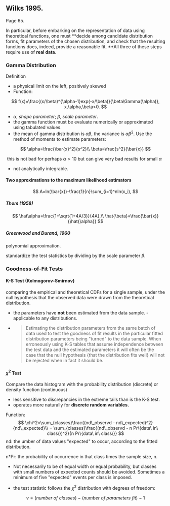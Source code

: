 ## Wilks 1995. 

Page 65.

In particular, before embarking on the representation of data using theoretical functions, one must **decide among candidate distribution forms, fit parameters of the chosen distribution, and check that the resulting functions does, indeed, provide a reasonable fit. **All three of these steps require use of **real data**.  



### Gamma Distribution

Definition

- a physical limit on the left, positively skewed
- Function: 

$$
f(x)=\frac{(x/\beta)^{\alpha-1}exp(-x/\beta)}{\beta\Gamma(\alpha)},   x,\alpha,\beta>0.
$$

- $\alpha$, *shape parameter*; $\beta$, *scale parameter*.  
- the gamma function must be evaluate numerically or approximated using tabulated values.
- the mean of gamma distribution is $\alpha\beta$, the variance is $\alpha\beta^2$. Use the method of moments to estimate parameters:

$$
\alpha=\frac{\bar{x}^2}{s^2}\\
\beta=\frac{s^2}{\bar{x}}
$$

​		this is not bad for perhaps $\alpha>10$ but can give very bad results for small $\alpha$

- not analytically integrable. 

#### **Two approximations to the maximum likelihood estimators**

$$
A=ln(\bar{x})-\frac{1}{n}\sum_{i=1}^nln(x_i),
$$



##### Thom (1958)

$$
\hat\alpha=\frac{1+\sqrt{1+4A/3}}{4A},\\
\hat{\beta}=\frac{\bar{x}}{\hat{\alpha}}
$$

##### Greenwood and Durand, 1960

polynomial approximation.



standardize the test statistics by dividing by the scale parameter $\beta$.



### Goodness-of-Fit Tests

#### K-S Test (Kolmogorov-Smirnov)

comparing the empirical and theoretical CDFs for a single sample, under the null hypothesis that the observed data were drawn from the theoretical distribution. 

- the parameters have **not** been estimated from the data sample.  - applicable to any distributions.

- > Estimating the distribution parameters from the same batch of data used to test the goodness of fit results in the particular fitted distribution parameters being "turned" to the data sample. When erroneously using K-S tables that assume independence between the test data and the estimated parameters it will often be the case that the null hypothesis {that the distribution fits well} will not be rejected when in fact it should be.

#### $\chi^2$ Test

Compare the data histogram with the probability distribution (discrete) or density function (continuous)  

- less sensitive to discrepancies in the extreme tails than is the K-S test.
- operates more naturally for **discrete random variables.**

Function:
$$
\chi^2=\sum_{classes}\frac{(nd\_observd - nd\_expected)^2}{nd\_expected}\\
= \sum_{classes}\frac{(nd\_observd - n Pr\{data\ in\ class\})^2}{n Pr\{data\ in\ class\}}
$$
nd: the umber of data values "expected" to occur, according to the fitted distribution.

n*Pr: the probability of occurrence in that class times the sample size, n. 

- Not necessarily to be of equal width or equal probability, but classes with small numbers of expected counts should be avoided. Sometimes a minimum of five "expected" events per class is imposed.

- the test statistic follows the $\chi^2$ distribution with degrees of freedom:

$$
\nu=(number\ of\ classes)\ -\ (number\ of\ parameters\ fit)\ -\ 1
$$

